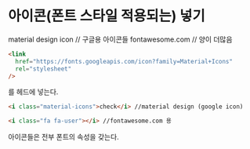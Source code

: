 # 아이콘(폰트 스타일 적용되는) 넣기

material design icon // 구글용 아이콘들
fontawesome.com // 양이 더많음

```html
<link
  href="https://fonts.googleapis.com/icon?family=Material+Icons"
  rel="stylesheet"
/>
```

를 헤드에 넣는다.

```html
<i class="material-icons">check</i> //material design (google icon)
```

```html
<i class="fa fa-user"></i> //fontawesome.com 용
```

아이콘들은 전부 폰트의 속성을 갖는다.
